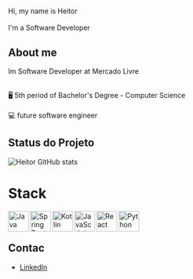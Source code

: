 #

Hi, my name is Heitor
<br><br>
I'm  a Software Developer



<h2>About me</h2>

Im Software Developer at  Mercado Livre
<br><br>

🖥️ 5th period of Bachelor's Degree - Computer Science
<br><br>
💻 future software engineer

<h2>Status do Projeto</h2> 

![Heitor GitHub stats](https://github-readme-stats.vercel.app/api?username=lucenaheitor&show_icons=true&theme=dracula)


# Stack

<a href="https://www.oracle.com/java/" target="_blank"> <img align="left" alt="Java" height ="42px" src="https://raw.githubusercontent.com/rahul-jha98/github_readme_icons/main/language_and_tools/square/java/java.svg"> </a>
<a href="https://spring.io/" target="_blank"> <img align="left" alt="Spring Boot" height ="42px" src="https://raw.githubusercontent.com/rahul-jha98/github_readme_icons/main/language_and_tools/square/spring/spring.svg"> </a>
<a href="https://kotlinlang.org" target="_blank"><img align="left" alt="Kotlin" height ="42px" src="https://raw.githubusercontent.com/rahul-jha98/github_readme_icons/main/language_and_tools/square/kotlin/kotlin.svg"></a>
<a href="https://developer.mozilla.org/en-US/docs/Web/JavaScript" target="_blank"> <img align="left" alt="JavaScript" height ="42px" src="https://raw.githubusercontent.com/rahul-jha98/github_readme_icons/main/language_and_tools/square/javascript/javascript.svg"> </a>
<a href="https://reactjs.org/" target="_blank"> <img align="left" alt="React" height ="42px" src="https://raw.githubusercontent.com/rahul-jha98/github_readme_icons/main/language_and_tools/square/react/react.svg"> </a>
<a href="https://www.python.org/" target="_blank"> <img align="left" alt="Python" height ="42px" src="https://raw.githubusercontent.com/rahul-jha98/github_readme_icons/main/language_and_tools/square/python/python.svg"> </a>

<br><br>

<h2>Contac</h2>

- [LinkedIn](https://www.linkedin.com/in/heitor-lucena-299225156/)

